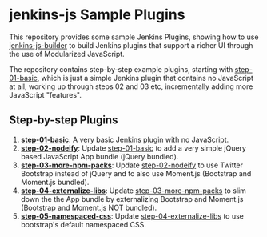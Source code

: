 # jenkins-js Sample Plugins

This repository provides some sample Jenkins Plugins, showing how to use [jenkins-js-builder] to build
Jenkins plugins that support a richer UI through the use of Modularized JavaScript.

The repository contains step-by-step example plugins, starting with <a href="../../tree/master/step-01-basic">step-01-basic</a>,
which is just a simple Jenkins plugin that contains no JavaScript at all, working up through steps 02 and 03 etc,
incrementally adding more JavaScript "features". 

## Step-by-step Plugins

1. <b><a href="../../tree/master/step-01-basic">step-01-basic</a></b>: A very basic Jenkins plugin with no JavaScript.
1. <b><a href="../../tree/master/step-02-nodeify">step-02-nodeify</a></b>: Update <a href="../../tree/master/step-01-basic">step-01-basic</a> to add a very simple jQuery based JavaScript App bundle (jQuery bundled).
1. <b><a href="../../tree/master/step-03-more-npm-packs">step-03-more-npm-packs</a></b>: Update <a href="../../tree/master/step-02-nodeify">step-02-nodeify</a> to use Twitter Bootstrap instead of jQuery and to also use Moment.js (Bootstrap and Moment.js bundled).
1. <b><a href="../../tree/master/step-04-externalize-libs">step-04-externalize-libs</a></b>: Update <a href="../../tree/master/step-03-more-npm-packs">step-03-more-npm-packs</a> to slim down the the App bundle by externalizing Bootstrap and Moment.js (Bootstrap and Moment.js NOT bundled).
1. <b><a href="../../tree/master/step-05-namespaced-css">step-05-namespaced-css</a></b>: Update <a href="../../tree/master/step-04-externalize-libs">step-04-externalize-libs</a> to use bootstrap's default namespaced CSS.

[jenkins-js-modules]: https://github.com/jenkinsci/js-modules
[jenkins-js-builder]: https://github.com/jenkinsci/js-builder
[jenkins-js-libs]: https://github.com/jenkinsci/js-libs
[jenkins-js-test]: https://github.com/jenkinsci/js-test
